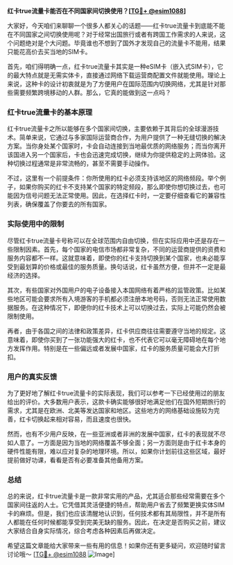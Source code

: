 **红卡true流量卡能否在不同国家间切换使用？[[TG💪+ @esim1088](https://t.me/s/esim1088)]**

大家好，今天咱们来聊聊一个很多人都关心的话题——红卡true流量卡到底能不能在不同国家之间切换使用呢？对于经常出国旅行或者有跨国工作需求的人来说，这个问题绝对是个大问题。毕竟谁也不想到了国外才发现自己的流量卡不能用，结果只能花高价去买当地的SIM卡。

首先，咱们得明确一点，红卡true流量卡其实是一种eSIM卡（嵌入式SIM卡），它的最大特点就是无需实体卡，直接通过网络下载运营商配置文件就能使用。理论上来说，这种卡的设计初衷就是为了方便用户在国际范围内切换网络，尤其是针对那些需要频繁跨境移动的人群。那么，它真的能做到这一点吗？

### 红卡true流量卡的基本原理

红卡true流量卡之所以能够在多个国家间切换，主要依赖于其背后的全球漫游技术。简单来说，它通过与多家国际运营商合作，为用户提供了一种无缝切换的解决方案。当你身处某个国家时，卡会自动连接到当地最优质的网络服务；而当你离开该国进入另一个国家后，卡也会迅速完成切换，继续为你提供稳定的上网体验。这种切换过程通常是非常流畅的，甚至不需要手动操作。

不过，这里有一个前提条件：你所使用的红卡必须支持该地区的网络频段。举个例子，如果你购买的红卡不支持某个国家的特定频段，那么即使你想切换过去，也可能因为信号问题无法正常使用。因此，在选择红卡时，一定要仔细查看它的兼容性列表，确保覆盖了你要去的所有国家。

### 实际使用中的限制

尽管红卡true流量卡号称可以在全球范围内自由切换，但在实际应用中还是存在一些限制因素。首先，每个国家的电信市场都非常复杂，不同的运营商提供的资费和服务内容都不一样。这就意味着，即使你的红卡支持切换到某个国家，也未必能享受到最划算的价格或最佳的服务质量。换句话说，红卡虽然方便，但并不一定是最经济的选择。

其次，有些国家对外国用户的电子设备接入本国网络有着严格的监管政策。比如某些地区可能会要求所有入境游客的手机都必须注册本地号码，否则无法正常使用数据服务。在这种情况下，即便你的红卡技术上可以切换过去，实际上可能仍然会被限制使用。

再者，由于各国之间的法律和政策差异，红卡供应商往往需要遵守当地的规定。这意味着，即使你买到了一张功能强大的红卡，也不代表它可以毫无障碍地在每个地方发挥作用。特别是在一些偏远或者发展中国家，红卡的服务质量可能会大打折扣。

### 用户的真实反馈

为了更好地了解红卡true流量卡的实际表现，我们可以参考一下已经使用过的朋友给出的评价。大多数用户表示，这款卡确实能够很好地满足他们在国外短期旅行的需求，尤其是在欧洲、北美等发达国家和地区。这些地方的网络基础设施较为完善，红卡切换起来相对容易，而且速度也很快。

然而，也有不少用户反映，在一些亚洲或者非洲的发展中国家，红卡的表现就不尽如人意了。一方面是因为当地的网络覆盖不够全面；另一方面则是由于红卡本身的硬件性能有限，难以应对复杂的地理环境。所以，如果你计划前往这些区域，最好提前做好功课，看看是否有必要准备其他备用方案。

### 总结

总的来说，红卡true流量卡是一款非常实用的产品，尤其适合那些经常需要在多个国家间往返的人士。它凭借其灵活便捷的特点，帮助用户省去了频繁更换实体SIM卡的麻烦。但是，我们也应该清醒地认识到，任何技术都有其局限性，并不是所有人都能在任何时候都能享受到完美无缺的服务。因此，在决定是否购买之前，建议大家结合自身实际情况，综合考虑各种因素后再做决定。

希望这篇文章能给大家带来一些有用的信息！如果你还有更多疑问，欢迎随时留言讨论哦～ [[TG💪+ @esim1088](https://t.me/s/esim1088) ![Image](https://i.postimg.cc/4NQfJmqS/Snipaste-2025-05-13-00-14-12.png)]